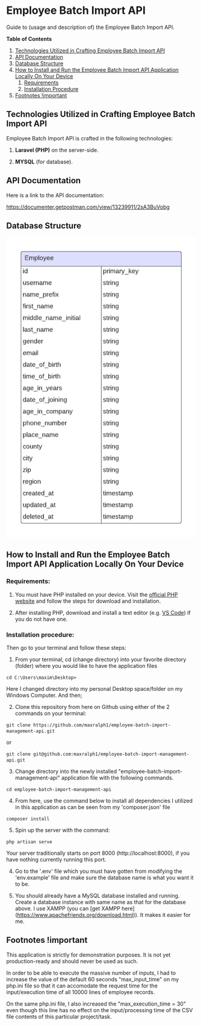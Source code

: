 # Employee Batch Import API

Guide to (usage and description of) the Employee Batch Import API.

**Table of Contents**

1. [Technologies Utilized in Crafting Employee Batch Import API](#technologies-utilized-in-crafting-employee-batch-import-api)
2. [API Documentation](#api-documentation)
3. [Database Structure](#database-structure)
4. [How to Install and Run the Employee Batch Import API Application Locally On Your Device](#how-to-install-and-run-the-employee-batch-import-api-locally-on-your-device)
    1. [Requirements](#requirements)
    2. [Installation Procedure](#installation-procedure)
5. [Footnotes !important](#footnotes-important)

## Technologies Utilized in Crafting Employee Batch Import API

Employee Batch Import API is crafted in the following technologies:

1. **Laravel (PHP)** on the server-side.
 <!-- 1. **Laravel Tests** (for writing comprehensive tests for the application) -->
2. **MYSQL** (for database).

## API Documentation

Here is a link to the API documentation:

https://documenter.getpostman.com/view/13239911/2sA3BuVobg

## Database Structure

![](./employee_batch_import_api_database_schema.png)

## How to Install and Run the Employee Batch Import API Application Locally On Your Device

### Requirements:

1. You must have PHP installed on your device. Visit the [official PHP website](https://www.php.net/) and follow the steps for download and installation.

2. After installing PHP, download and install a text editor (e.g. [VS Code](https://code.visualstudio.com/Download)) if you do not have one.

### Installation procedure:

Then go to your terminal and follow these steps:

1. From your terminal, cd (change directory) into your favorite directory (folder) where you would like to have the application files

```
cd C:\Users\maxim\Desktop>
```

Here I changed directory into my personal Desktop space/folder on my Windows Computer. And then;

2. Clone this repository from here on Github using either of the 2 commands on your terminal:

```
git clone https://github.com/maxralph1/employee-batch-import-management-api.git
```

or

```
git clone git@github.com:maxralph1/employee-batch-import-management-api.git
```

3. Change directory into the newly installed "employee-batch-import-management-api" application file with the following commands.

```
cd employee-batch-import-management-api
```

4. From here, use the command below to install all dependencies I utilized in this application as can be seen from my 'composer.json' file

```
composer install
```

5. Spin up the server with the command:

```
php artisan serve
```

Your server traditionally starts on port 8000 (http://localhost:8000), if you have nothing currently running this port.

4. Go to the '.env' file which you must have gotten from modifying the 'env.example' file and make sure the database name is what you want it to be.

5. You should already have a MySQL database installed and running. Create a database instance with same name as that for the database above. I use XAMPP (you can [get XAMPP here] (https://www.apachefriends.org/download.html)). It makes it easier for me.

## Footnotes !important

This application is strictly for demonstration purposes. It is not yet production-ready and should never be used as such.

In order to be able to execute the massive number of inputs, I had to increase the value of the default 60 seconds "max_input_time" on my php.ini file so that it can accomodate the request time for the input/execution time of all 10000 lines of employee records.

On the same php.ini file, I also increased the "max_execution_time = 30" even though this line has no effect on the input/processing time of the CSV file contents of this particular project/task.
